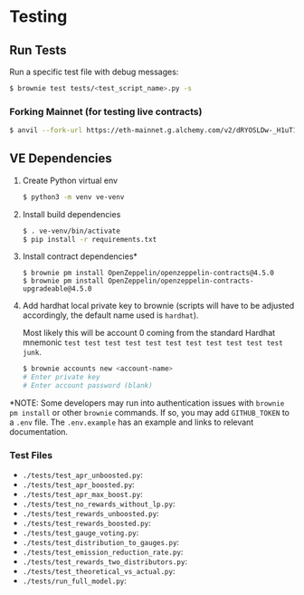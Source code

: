 # Testing

## Run Tests

Run a specific test file with debug messages:

```bash
$ brownie test tests/<test_script_name>.py -s
```

### Forking Mainnet (for testing live contracts)

```bash
$ anvil --fork-url https://eth-mainnet.g.alchemy.com/v2/dRYOSLDw-_H1uT1bUtFKXipGKvKB1IX1 --fork-block-number 18366380
```

## VE Dependencies

1. Create Python virtual env

   ```bash
   $ python3 -m venv ve-venv
   ```

2. Install build dependencies

   ```bash
   $ . ve-venv/bin/activate
   $ pip install -r requirements.txt
   ```

3. Install contract dependencies\*

   ```
   $ brownie pm install OpenZeppelin/openzeppelin-contracts@4.5.0
   $ brownie pm install OpenZeppelin/openzeppelin-contracts-upgradeable@4.5.0
   ```

4. Add hardhat local private key to brownie (scripts will have to be adjusted accordingly, the default name used is `hardhat`).

   Most likely this will be account 0 coming from the standard Hardhat mnemonic `test test test test test test test test test test test junk`.

   ```bash
   $ brownie accounts new <account-name>
   # Enter private key
   # Enter account password (blank)
   ```

\*NOTE: Some developers may run into authentication issues with `brownie pm install` or other `brownie` commands. If so, you may add `GITHUB_TOKEN` to a `.env` file. The `.env.example` has an example and links to relevant documentation.

### Test Files

- `./tests/test_apr_unboosted.py`:
- `./tests/test_apr_boosted.py`:
- `./tests/test_apr_max_boost.py`:
- `./tests/test_no_rewards_without_lp.py`:
- `./tests/test_rewards_unboosted.py`:
- `./tests/test_rewards_boosted.py`:
- `./tests/test_gauge_voting.py`:
- `./tests/test_distribution_to_gauges.py`:
- `./tests/test_emission_reduction_rate.py`:
- `./tests/test_rewards_two_distributors.py`:
- `./tests/test_theoretical_vs_actual.py`:
- `./tests/run_full_model.py`:
